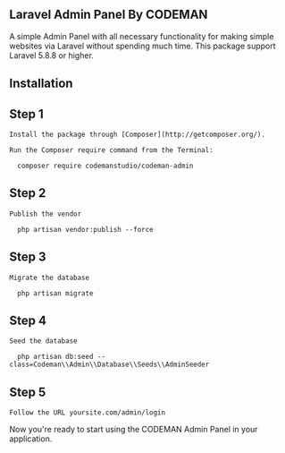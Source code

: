 ## Laravel Admin Panel By CODEMAN

A simple Admin Panel with all necessary functionality for making simple websites via Laravel without spending much time.
This package support Laravel 5.8.8 or higher.

## Installation

  ## Step 1

    Install the package through [Composer](http://getcomposer.org/). 

    Run the Composer require command from the Terminal:

      composer require codemanstudio/codeman-admin

  ## Step 2
    
    Publish the vendor
  
      php artisan vendor:publish --force
     
  ## Step 3
    
    Migrate the database
  
      php artisan migrate
  
  ## Step 4
    
    Seed the database
  
      php artisan db:seed --class=Codeman\\Admin\\Database\\Seeds\\AdminSeeder
  
  ## Step 5
    
    Follow the URL yoursite.com/admin/login
      
Now you're ready to start using the CODEMAN Admin Panel in your application.



